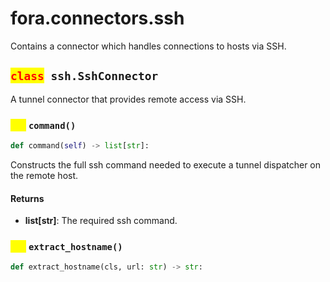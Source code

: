 # fora.connectors.ssh

Contains a connector which handles connections to hosts via SSH.

## <mark style="color:red;">`class`</mark>` ssh.SshConnector`

A tunnel connector that provides remote access via SSH.

### <mark style="color:yellow;">`def`</mark> `command()`

```python
def command(self) -> list[str]:
```

Constructs the full ssh command needed to execute a
tunnel dispatcher on the remote host.

#### Returns

 -  **list[str]**: The required ssh command.

### <mark style="color:yellow;">`def`</mark> `extract_hostname()`

```python
def extract_hostname(cls, url: str) -> str:
```